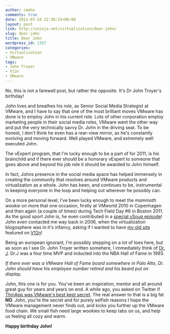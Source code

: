 ```yaml
---
author: cmohn
comments: true
date: 2011-07-24 22:30:53+00:00
layout: post
link: http://vninja.net/virtualization/dear-john/
slug: dear-john
title: Dear John
wordpress_id: 1357
categories:
- Virtualization
- VMware
tags:
- John Troyer
- V12n
- VMware
---
```


No, this is not a farewell post, but rather the opposite. It's Dr John Troyer's birthday!

John lives and breathes his role, as Senior Social Media Strategist at VMware, and I have to say that one of the most brilliant moves VMware has done is to employ John in his current role. Lots of other corporation employ marketing people in their social media roles, VMware went the other way and put the very technically savvy Dr. John in the driving seat. To be honest, I don't think he even has a rear-view mirror, as he's constantly evolving and moving forward. Well played VMware, and extremely well executed John.

The vExpert program, that I'm lucky enough to be a part of for 2011, is his brainchild and if there ever should be a honorary vExpert to someone that goes above and beyond his job role it should be awarded to John himself.

In fact, Johns presence in the social media space has helped immensely in creating the community that resolves around VMware products and virtualization as a whole. John has been, and continues to be, instrumental in keeping everyone in the loop and helping out wherever he possibly can.

On a more personal level, I've been lucky enough to meet the _mammoth wookie_ on more that one occasion, firstly at VMworld 2010 in Copenhagen and then again (a couple of times) during Tech Field Day #6 in Boston 2011. As the good sport John is, he even contributed in a [special vSoup episode](http://vsoup.net/2011/06/vsoup-special-edition-1-vexpert-lowdown/)! John even contacted me way back in 2006, when the virtualization blogosphere was in it's infancy, asking if I wanted to have [my old site](http://h0bbel.p0ggel.org/vmtn-and-9rules) featured on [V12n](http://www.vmware.com/vmtn/planet/v12n/)! 

Being an european ignorant, I'm possibly stepping on a lot of toes here, but as soon as I see Dr. John Troyer written somehere, I immediately think of [Dr. J](http://en.wikipedia.org/wiki/Julius_Erving). Dr.J was a four time MVP and inducted into the NBA Hall of Fame in 1993.

_If there ever was a VMware Hall of Fame board somewhere in Palo Alto, Dr. John should have his employee number retired and his beard put on display._

John, this one is for you. You've been an inspiration, mentor and all around great guy for years and years on end. A while ago, you asked on Twitter if [ThinApp was VMware's best kept secret](http://twitter.com/#!/jtroyer/status/84003318589947904). The real answer to that is a big fat **NO**. John, you're the secret and for purely selfish reasons I hope the VMware management never finds out, and kicks you further up the VMware food chain. We small fish need large wookies to keep tabs on us, and help us feeling all cozy and warm.

**Happy birthday John!**
